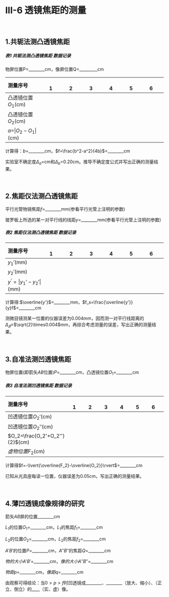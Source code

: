 # **III-6 透镜焦距的测量**

&emsp;

## **1.共轭法测凸透镜焦距**

##### 表1 共轭法测凸透镜焦距 数据记录

物屏位置P=________cm，像屏位置Q=_________cm

| 测量序号 | &emsp;&emsp;1&emsp; | &emsp;&emsp;2&emsp; | &emsp;&emsp;3&emsp; | &emsp;&emsp;4&emsp; | &emsp;&emsp;5&emsp; | &emsp;&emsp;6&emsp; |
| :--- | :---: | :---: | :---: | :---: | :---: | :---: |
| 凸透镜位置$O_1$(cm) |
| 凸透镜位置$O_2$(cm) |
| $a$=$\lvert{O_2-O_1}\rvert$(cm) |

计算得：$b$=________cm，$f=\frac{b^2-a^2}{4b}$=________cm

实验室不确定度$\Delta_a$=cm和$\Delta_b$=0.20cm。推导不确定度公式并写出正确的测量结果。

&emsp;

## **2.焦距仪法测凸透镜焦距**

平行光管物镜焦距$f$=________mm(参看平行光管上注明的参数)

玻罗板上所选的某一对平行线的线距$y$=________mm(参看平行光管上注明的参数)

##### 表2 焦距仪法测凸透镜焦距 数据记录

| 测量序号 | &emsp;&emsp;1&emsp; | &emsp;&emsp;2&emsp; | &emsp;&emsp;3&emsp; | &emsp;&emsp;4&emsp; | &emsp;&emsp;5&emsp; | &emsp;&emsp;6&emsp; |
| :--- | :---: | :---: | :---: | :---: | :---: | :---: |
| $y_1'$(mm) |
| $y_2'$(mm) |
| $y^‘=\lvert{y_1‘-y_2'}\rvert$(mm) |

计算得:$\overline{y'}$=________mm，$f_x=\frac{\overline{y'}}{y}f$=________cm

测微目镜测某一位置的仪器误差为0.004mm，因而测一对平行线距离的$\Delta_𝐵$=$\sqrt{2}\times0.004$mm，再综合考虑测量的误差，写出正确的测量结果。

&emsp;

## **3.自准法测凹透镜焦距**

物屏位置(即箭矢$AB$位置)$P$=________cm，凸透镜位置$O_1$=________cm

##### 表3 自准法测凹透镜焦距 数据记录

| 测量序号 | &emsp;&emsp;1&emsp; | &emsp;&emsp;2&emsp; | &emsp;&emsp;3&emsp; | &emsp;&emsp;4&emsp; | &emsp;&emsp;5&emsp; | &emsp;&emsp;6&emsp; |
| :--- | :---: | :---: | :---: | :---: | :---: | :---: |
| 凹透镜位置$O_2'$(cm) |
| 凹透镜位置$O_2''$(cm) |
| $O_2=\frac{O_2'+O_2''}{2}$(cm) |
| $虚物位置F_2$(cm) |

计算得$f=-\lvert{\overline{F_2}-\overline{O_2}}\rvert$=________cm

已知从光具座每读一位置，仪器误差为0.05cm，写出正确的测量结果。

&emsp;

## **4.薄凹透镜成像规律的研究**

箭矢$AB$屏的位置________cm

$L_1$的位置$O_1$=________cm，$L_1$的焦距$f_1$=________cm

$L_2$的位置$O_2$=________cm，$L_2$的焦距$f_2$=________cm

$A'B'$的位置$P$=________cm，$A''B''$的焦距$Q$=________cm

$物的大小A'B'$=________cm，$像的大小A''B''$=________cm

$物距p$=________cm，$像距q$=________cm

由观察可得结论：当$0>p>f$时凹透镜成________、________（放大、缩小）、（正立、倒立）的____（实、虚）像。